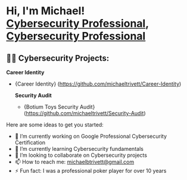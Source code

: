 <h1>Hi, I'm Michael! <br/><a href="https://github.com/michaeltrivett">Cybersecurity Professional</a>, <a href="https://www.linkedin.com/in/michael-trivett-26b11656/">Cybersecurity Professional</a> 

<h2>👨‍💻 Cybersecurity Projects:</h2>

<b> Career Identity </b>
- {Career Identity} (https://github.com/michaeltrivett/Career-Identity)

  <b> Security Audit </b>
  - {Botium Toys Security Audit} (https://github.com/michaeltrivett/Security-Audit)
  

Here are some ideas to get you started:

- 🔭 I’m currently working on Google Professional Cybersecurity Certification
- 🌱 I’m currently learning Cybersecurity fundamentals
- 👯 I’m looking to collaborate on Cybersecurity projects
- 📫 How to reach me: michaelbtrivett@gmail.com
- ⚡ Fun fact: I was a professional poker player for over 10 years 
